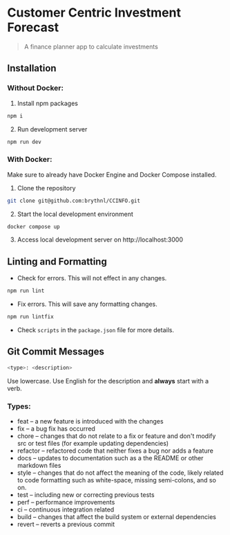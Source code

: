 # Customer Centric Investment Forecast
> A finance planner app to calculate investments

## Installation
### Without Docker:
1. Install npm packages
```bash
npm i
```

2. Run development server
```bash
npm run dev
```

### With Docker:
Make sure to already have Docker Engine and Docker Compose installed.

1. Clone the repository
```bash
git clone git@github.com:brythnl/CCINFO.git
```

2. Start the local development environment
```bash
docker compose up
```

3. Access local development server on http://localhost:3000

## Linting and Formatting
- Check for errors. This will not effect in any changes.
```bash
npm run lint
```

- Fix errors. This will save any formatting changes.
```bash
npm run lintfix
```

- Check `scripts` in the `package.json` file for more details.

## Git Commit Messages
```bash
<type>: <description>
```
Use lowercase. Use English for the description and **always** start with a verb.

### Types:
- feat – a new feature is introduced with the changes
- fix – a bug fix has occurred
- chore – changes that do not relate to a fix or feature and don't modify src or test files (for example updating dependencies)
- refactor – refactored code that neither fixes a bug nor adds a feature
- docs – updates to documentation such as a the README or other markdown files
- style – changes that do not affect the meaning of the code, likely related to code formatting such as white-space, missing semi-colons, and so on.
- test – including new or correcting previous tests
- perf – performance improvements
- ci – continuous integration related
- build – changes that affect the build system or external dependencies
- revert – reverts a previous commit



